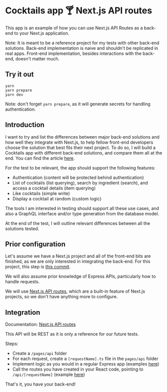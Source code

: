 # Cocktails app 🍸 Next.js API routes

This app is an example of how you can use Next.js API Routes as a back-end to your Next.js application.

Note: It is meant to be a reference project for my tests with other back-end solutions. Back-end implementation is naive and shouldn't be replicated in real apps. Front-end implementation, besides interactions with the back-end, doesn't matter much.

## Try it out

```
yarn
yarn prepare
yarn dev
```

Note: don't forget `yarn prepare`, as it will generate secrets for handling authentication.

## Introduction

I want to try and list the differences between major back-end solutions and how well they integrate with Next.js, to help fellow front-end developers choose the solution that best fits their next project. To do so, I will build a Cocktails app with different back-end solutions, and compare them all at the end. You can find the article [here](https://adrien.harnay.me/2021-01-22-using-nextjs-api-routes).

For the test to be relevant, the app should support the following features:

- Authentication (content will be protected behind authentication)
- List of cocktails (list querying), search by ingredient (search), and access a cocktail details (item querying)
- Like cocktails (simple write)
- Display a cocktail at random (custom logic)

The tools I am interested in testing should support all these use cases, and also a GraphQL interface and/or type generation from the database model.

At the end of the test, I will outline relevant differences between all the solutions tested.

## Prior configuration

Let's assume we have a Next.js project and all of the front-end bits are finished, as we are only interested in integrating the back-end. For this project, this step is [this commit](https://github.com/adrienharnay/cocktails-app-nextjs-api-routes/commit/5e66f5a4787d61f84fed6d54552539f8e157ce58).

We will also assume prior knowledge of Express APIs, particularly how to handle requests.

We will use [Next.js API routes](https://nextjs.org/docs/api-routes/introduction), which are a built-in feature of Next.js projects, so we don't have anything more to configure.

## Integration

Documentation: [Next.js API routes](https://nextjs.org/docs/api-routes/introduction)

This API will be REST as it is only a reference for our future tests.

Steps:

- Create a `/pages/api` folder
- For each request, create a `[requestName].ts` file in the `pages/api` folder
- Implement logic as you would in a regular Express app (examples [here](https://github.com/adrienharnay/cocktails-app-nextjs-api-routes/blob/master/src/pages/api/cocktails/index.api.ts))
- Call the routes you have created in your React code, pointing to `/api/[requestName]` (example [here](https://github.com/adrienharnay/cocktails-app-nextjs-api-routes/blob/master/src/pages/index/js/CocktailsPage.tsx#L27-L41))

That's it, you have your back-end!
